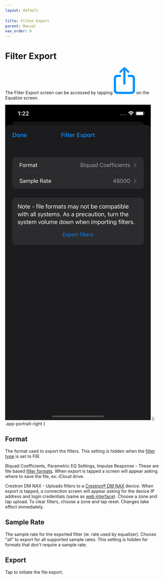 ```yaml
---
layout: default

title: Filter Export
parent: Manual
nav_order: 8
---
```


# Filter Export
The Filter Export screen can be accessed by tapping <img src="/assets/img/export.png" alt="Export" class="app-icon"> on the Equalize screen.

![Filter export screen](/assets/img/filter_export.png)
{: .app-portrait-right }

## Format
The format used to export the filters.  This setting is hidden when the [filter type](../manual/equalize_setup.md#filter-type) is set to FIR.

Biquad Coefficients, Parametric EQ Settings, Impulse Response - These are file based [filter formats](file_formats.md#filters).  When export is tapped a screen will appear asking where to save the file, ex: iCloud drive.

Crestron DM NAX - Uploads filters to a [Crestron&reg; DM NAX](https://www.crestron.com/Products/Featured-Solutions/Audio-Over-IP) device.  When export is tapped, a connection screen will appear asking for the device IP address and login credentials (same as [web interface](https://docs.crestron.com/en-us/9045/Content/Topics/DM-NAX-8ZSA/Configure-8ZSA.htm#Access_the_Web_Interface_with_a_Web_Browser)).  Choose a zone and tap upload.  To clear filters, choose a zone and tap reset.  Changes take effect immediately.


## Sample Rate
The sample rate for the exported filter (ie: rate used by equalizer).  Choose "all" to export for all supported sample rates.  This setting is hidden for formats that don't require a sample rate.

## Export
Tap to initiate the file export.


